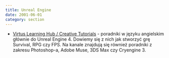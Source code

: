 ```yaml
---
title: Unreal Engine
date: 2001-06-01
category: section
---
```


*   [Virtus Learning Hub / Creative Tutorials](https://www.youtube.com/user/VirtusEdu/playlists) - poradniki w języku angielskim głównie do Unreal Engine 4\. Dowiemy się z nich jak stworzyć grę Survival, RPG czy FPS. Na kanale znajdują się również poradniki z zakresu Photoshop-a, Adobe Muse, 3DS Max czy Cryengine 3.
